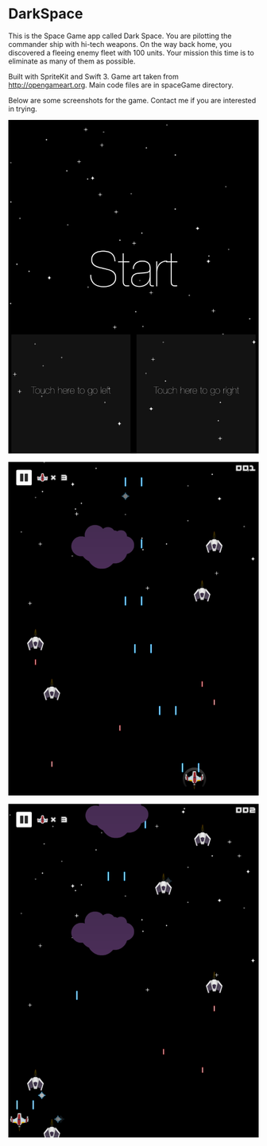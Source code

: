 # DarkSpace
This is the Space Game app called Dark Space.
You are pilotting the commander ship with hi-tech weapons. On the way back home, you discovered a fleeing enemy fleet with 100 units. Your mission this time is to eliminate as many of them as possible.

Built with SpriteKit and Swift 3. Game art taken from http://opengameart.org. Main code files are in spaceGame directory.

Below are some screenshots for the game. Contact me if you are interested in trying.

![Screenshot1](Screenshots/screenshot1.png?raw=true "Screenshot1")

![Screenshot2](Screenshots/screenshot2.png?raw=true "Screenshot2")

![Screenshot3](Screenshots/screenshot3.png?raw=true "Screenshot3")
